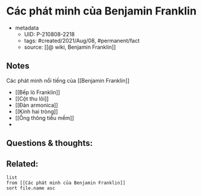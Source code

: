 # Các phát minh của Benjamin Franklin

- metadata
	- UID: P-210808-2218
	- tags: #created/2021/Aug/08, #permanent/fact 
	- source: [[@ wiki, Benjamin Franklin]]

## Notes
Các phát minh nổi tiếng của [[Benjamin Franklin]]
- [[Bếp lò Franklin]]
- [[Cột thu lôi]]
- [[Đàn armonica]]
- [[Kính hai tròng]]
- [[Ống thông tiểu mềm]]
- 

## Questions & thoughts:

## Related:
```dataview
list
from [[Các phát minh của Benjamin Franklin]]
sort file.name asc
```
